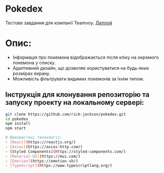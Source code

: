 # Pokedex

Тестове завдання для компанії Teamvoy.
[Деплой](https://jazzy-paletas-9e60e6.netlify.app)

# Опис:

* Інформація про покемона відображається після кліку на окремого покемона у списку.
* Адаптивний дизайн, що дозволяє користуватися на будь-яких розмірах екрану.
* Можливість фільтрувати видимих покемонів за їхнім типом.

## Інструкція для клонування репозиторію та запуску проекту на локальному сервері:

```bash
git clone https://github.com/rick-jackson/pokedex.git
cd pokedex
npm install
npm start

# Використані технології:
- [React](https://reactjs.org/)
- [Axios](https://axios-http.com/)
- [Styled Components](https://styled-components.com/)
- [Material-UI](https://mui.com/)
- [Emotion](https://emotion.sh/)
- [TypeScript](https://www.typescriptlang.org/)

